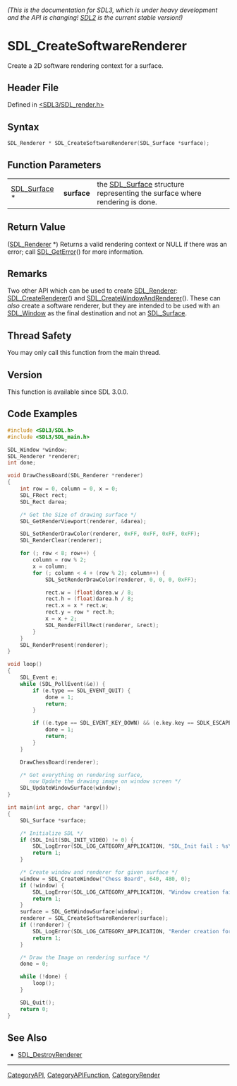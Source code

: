###### (This is the documentation for SDL3, which is under heavy development and the API is changing! [SDL2](https://wiki.libsdl.org/SDL2/) is the current stable version!)
# SDL_CreateSoftwareRenderer

Create a 2D software rendering context for a surface.

## Header File

Defined in [<SDL3/SDL_render.h>](https://github.com/libsdl-org/SDL/blob/main/include/SDL3/SDL_render.h)

## Syntax

```c
SDL_Renderer * SDL_CreateSoftwareRenderer(SDL_Surface *surface);
```

## Function Parameters

|                              |             |                                                                                            |
| ---------------------------- | ----------- | ------------------------------------------------------------------------------------------ |
| [SDL_Surface](SDL_Surface) * | **surface** | the [SDL_Surface](SDL_Surface) structure representing the surface where rendering is done. |

## Return Value

([SDL_Renderer](SDL_Renderer) *) Returns a valid rendering context or NULL
if there was an error; call [SDL_GetError](SDL_GetError)() for more
information.

## Remarks

Two other API which can be used to create [SDL_Renderer](SDL_Renderer):
[SDL_CreateRenderer](SDL_CreateRenderer)() and
[SDL_CreateWindowAndRenderer](SDL_CreateWindowAndRenderer)(). These can
_also_ create a software renderer, but they are intended to be used with an
[SDL_Window](SDL_Window) as the final destination and not an
[SDL_Surface](SDL_Surface).

## Thread Safety

You may only call this function from the main thread.

## Version

This function is available since SDL 3.0.0.

## Code Examples

```c
#include <SDL3/SDL.h>
#include <SDL3/SDL_main.h>

SDL_Window *window;
SDL_Renderer *renderer;
int done;

void DrawChessBoard(SDL_Renderer *renderer)
{
    int row = 0, column = 0, x = 0;
    SDL_FRect rect;
    SDL_Rect darea;

    /* Get the Size of drawing surface */
    SDL_GetRenderViewport(renderer, &darea);

    SDL_SetRenderDrawColor(renderer, 0xFF, 0xFF, 0xFF, 0xFF);
    SDL_RenderClear(renderer);

    for (; row < 8; row++) {
        column = row % 2;
        x = column;
        for (; column < 4 + (row % 2); column++) {
            SDL_SetRenderDrawColor(renderer, 0, 0, 0, 0xFF);

            rect.w = (float)darea.w / 8;
            rect.h = (float)darea.h / 8;
            rect.x = x * rect.w;
            rect.y = row * rect.h;
            x = x + 2;
            SDL_RenderFillRect(renderer, &rect);
        }
    }
    SDL_RenderPresent(renderer);
}

void loop()
{
    SDL_Event e;
    while (SDL_PollEvent(&e)) {
        if (e.type == SDL_EVENT_QUIT) {
            done = 1;
            return;
        }

        if ((e.type == SDL_EVENT_KEY_DOWN) && (e.key.key == SDLK_ESCAPE)) {
            done = 1;
            return;
        }
    }

    DrawChessBoard(renderer);

    /* Got everything on rendering surface,
       now Update the drawing image on window screen */
    SDL_UpdateWindowSurface(window);
}

int main(int argc, char *argv[])
{
    SDL_Surface *surface;

    /* Initialize SDL */
    if (SDL_Init(SDL_INIT_VIDEO) != 0) {
        SDL_LogError(SDL_LOG_CATEGORY_APPLICATION, "SDL_Init fail : %s\n", SDL_GetError());
        return 1;
    }

    /* Create window and renderer for given surface */
    window = SDL_CreateWindow("Chess Board", 640, 480, 0);
    if (!window) {
        SDL_LogError(SDL_LOG_CATEGORY_APPLICATION, "Window creation fail : %s\n", SDL_GetError());
        return 1;
    }
    surface = SDL_GetWindowSurface(window);
    renderer = SDL_CreateSoftwareRenderer(surface);
    if (!renderer) {
        SDL_LogError(SDL_LOG_CATEGORY_APPLICATION, "Render creation for surface fail : %s\n", SDL_GetError());
        return 1;
    }

    /* Draw the Image on rendering surface */
    done = 0;

    while (!done) {
        loop();
    }

    SDL_Quit();
    return 0;
}

```

## See Also

- [SDL_DestroyRenderer](SDL_DestroyRenderer)

----
[CategoryAPI](CategoryAPI), [CategoryAPIFunction](CategoryAPIFunction), [CategoryRender](CategoryRender)


